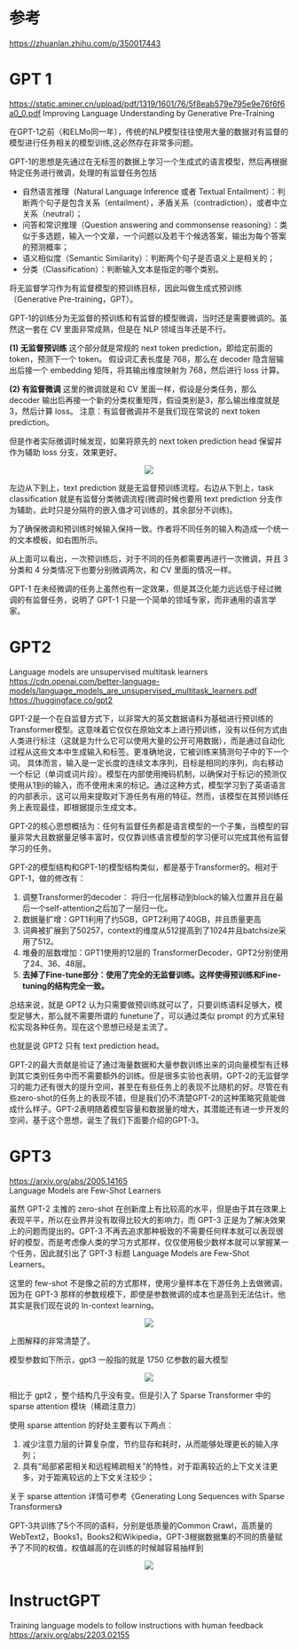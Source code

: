 # 参考

https://zhuanlan.zhihu.com/p/350017443

# GPT 1

https://static.aminer.cn/upload/pdf/1319/1601/76/5f8eab579e795e9e76f6f6a0_0.pdf
Improving Language Understanding by Generative Pre-Training

在GPT-1之前（和ELMo同一年），传统的NLP模型往往使用大量的数据对有监督的模型进行任务相关的模型训练,这必然存在非常多问题。

GPT-1的思想是先通过在无标签的数据上学习一个生成式的语言模型，然后再根据特定任务进行微调，处理的有监督任务包括

- 自然语言推理（Natural Language Inference 或者 Textual Entailment）：判断两个句子是包含关系（entailment），矛盾关系（contradiction），或者中立关系（neutral）；
- 问答和常识推理（Question answering and commonsense reasoning）：类似于多选题，输入一个文章，一个问题以及若干个候选答案，输出为每个答案的预测概率；
- 语义相似度（Semantic Similarity）：判断两个句子是否语义上是相关的；
- 分类（Classification）：判断输入文本是指定的哪个类别。

将无监督学习作为有监督模型的预训练目标，因此叫做生成式预训练（Generative Pre-training，GPT）。

GPT-1的训练分为无监督的预训练和有监督的模型微调，当时还是需要微调的。虽然这一套在 CV 里面非常成熟，但是在 NLP 领域当年还是不行。

**(1) 无监督预训练**
这个部分就是常规的 next token prediction，即给定前面的 token，预测下一个 token。 假设词汇表长度是 768，那么在 decoder 隐含层输出后接一个 embedding 矩阵，将其输出维度映射为 768，然后进行 loss 计算。

**(2) 有监督微调**
这里的微调就是和 CV 里面一样，假设是分类任务，那么 decoder 输出后再接一个新的分类权重矩阵，假设类别是3，那么输出维度就是 3，然后计算 loss。
注意：有监督微调并不是我们现在常说的 next token prediction。

但是作者实际微调时候发现，如果将原先的 next token prediction head 保留并作为辅助 loss 分支，效果更好。

<div align=center>
<img src="https://github.com/QwenLM/Qwen-7B/assets/17425982/c260f041-f3ab-4a2c-8000-7292bab49df2"/>
</div>

左边从下到上，text prediction 就是无监督预训练流程。右边从下到上，task classification 就是有监督分类微调流程(微调时候也要用 text prediction 分支作为辅助，此时只是分隔符的嵌入值才可训练的，其余部分不训练)。

为了确保微调和预训练时候输入保持一致。作者将不同任务的输入构造成一个统一的文本模板，如右图所示。

从上面可以看出，一次预训练后，对于不同的任务都需要再进行一次微调，并且 3 分类和 4 分类情况下也要分别微调两次，和 CV 里面的情况一样。

GPT-1 在未经微调的任务上虽然也有一定效果，但是其泛化能力远远低于经过微调的有监督任务，说明了 GPT-1 只是一个简单的领域专家，而非通用的语言学家。

# GPT2

Language models are unsupervised multitask learners
https://cdn.openai.com/better-language-models/language_models_are_unsupervised_multitask_learners.pdf
https://huggingface.co/gpt2

GPT-2是一个在自监督方式下，以非常大的英文数据语料为基础进行预训练的Transformer模型。这意味着它仅仅在原始文本上进行预训练，没有以任何方式由人类进行标注（这就是为什么它可以使用大量的公开可用数据），而是通过自动化过程从这些文本中生成输入和标签。更准确地说，它被训练来猜测句子中的下一个词。
具体而言，输入是一定长度的连续文本序列，目标是相同的序列，向右移动一个标记（单词或词片段）。模型在内部使用掩码机制，以确保对于标记i的预测仅使用从1到i的输入，而不使用未来的标记。通过这种方式，模型学习到了英语语言的内部表示，这可以用来提取对下游任务有用的特征。然而，该模型在其预训练任务上表现最佳，即根据提示生成文本。

GPT-2的核心思想概括为：任何有监督任务都是语言模型的一个子集，当模型的容量非常大且数据量足够丰富时，仅仅靠训练语言模型的学习便可以完成其他有监督学习的任务。

GPT-2的模型结构和GPT-1的模型结构类似，都是基于Transformer的。相对于GPT-1，做的修改有：

1. 调整Transformer的decoder： 将归一化层移动到block的输入位置并且在最后一个self-attention之后加了一层归一化。
2. 数据量扩增：GPT1利用了约5GB，GPT2利用了40GB，并且质量更高
3. 词典被扩展到了50257，context的维度从512提高到了1024并且batchsize采用了512。
4. 堆叠的层数增加：GPT1使用的12层的 TransformerDecoder，GPT2分别使用了24、36、48层。
5. **去掉了Fine-tune部分：使用了完全的无监督训练。这样使得预训练和Fine-tuning的结构完全一致。**

总结来说，就是 GPT2 认为只需要做预训练就可以了，只要训练语料足够大，模型足够大，那么就不需要所谓的 funetune了，可以通过类似 prompt 的方式来轻松实现各种任务。现在这个思想已经是主流了。

也就是说 GPT2 只有 text prediction head。

GPT-2的最大贡献是验证了通过海量数据和大量参数训练出来的词向量模型有迁移到其它类别任务中而不需要额外的训练。但是很多实验也表明，GPT-2的无监督学习的能力还有很大的提升空间，甚至在有些任务上的表现不比随机的好。尽管在有些zero-shot的任务上的表现不错，但是我们仍不清楚GPT-2的这种策略究竟能做成什么样子。GPT-2表明随着模型容量和数据量的增大，其潜能还有进一步开发的空间，基于这个思想，诞生了我们下面要介绍的GPT-3。

# GPT3
https://arxiv.org/abs/2005.14165  
Language Models are Few-Shot Learners

虽然 GPT-2 主推的 zero-shot 在创新度上有比较高的水平，但是由于其在效果上表现平平，所以在业界并没有取得比较大的影响力，而 GPT-3 正是为了解决效果上的问题而提出的。GPT-3 不再去追求那种极致的不需要任何样本就可以表现很好的模型，而是考虑像人类的学习方式那样，仅仅使用极少数样本就可以掌握某一个任务，因此就引出了 GPT-3 标题 Language Models are Few-Shot Learners。

这里的 few-shot 不是像之前的方式那样，使用少量样本在下游任务上去做微调，因为在 GPT-3 那样的参数规模下，即使是参数微调的成本也是高到无法估计。他其实是我们现在说的 In-context learning。

<div align=center>
<img src="https://github.com/QwenLM/Qwen-7B/assets/17425982/7cba5316-3f33-41df-ad9c-7644ed933888"/>
</div>

上图解释的非常清楚了。

模型参数如下所示，gpt3 一般指的就是 1750 亿参数的最大模型

<div align=center>
<img src="https://github.com/QwenLM/Qwen-7B/assets/17425982/95c10bcc-50d3-49fc-8269-74eb379821ba"/>
</div>

相比于 gpt2 ，整个结构几乎没有变。但是引入了 Sparse Transformer 中的 sparse attention 模块（稀疏注意力）

使用 sparse attention 的好处主要有以下两点：

1. 减少注意力层的计算复杂度，节约显存和耗时，从而能够处理更长的输入序列；
2. 具有“局部紧密相关和远程稀疏相关”的特性，对于距离较近的上下文关注更多，对于距离较远的上下文关注较少；

关于 sparse attention 详情可参考《Generating Long Sequences with Sparse Transformers》

GPT-3共训练了5个不同的语料，分别是低质量的Common Crawl，高质量的WebText2，Books1，Books2和Wikipedia，GPT-3根据数据集的不同的质量赋予了不同的权值，权值越高的在训练的时候越容易抽样到

<div align=center>
<img src="https://github.com/QwenLM/Qwen-7B/assets/17425982/c2d48c51-e90a-4f0a-8148-646b77f6b29c"/>
</div>

# InstructGPT

Training language models to follow instructions with human feedback   
https://arxiv.org/abs/2203.02155


